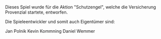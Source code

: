 Dieses Spiel wurde für die Aktion "Schutzengel", welche die Versicherung Provenzial startete, entworfen.

Die Spieleentwickler und somit auch Eigentümer sind:

Jan Polnik
Kevin Kommning
Daniel Wemmer
